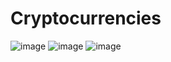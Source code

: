 # Cryptocurrencies
![image](https://user-images.githubusercontent.com/107594143/196011339-f0f9ccc7-01ae-410f-b4ca-aa4ead55a5ed.png)
![image](https://user-images.githubusercontent.com/107594143/196011343-7e79a510-eb2e-4860-bb29-1edf11986688.png)
![image](https://user-images.githubusercontent.com/107594143/196011406-e95d5850-4476-4156-839e-3eafbff19596.png)


